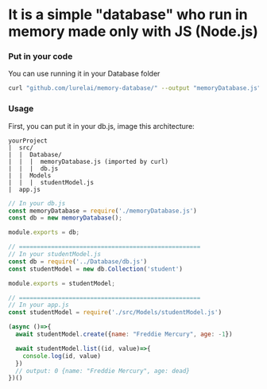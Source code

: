 # It is a simple "database" who run in memory made only with JS (Node.js)

### Put in your code
You can use running it in your Database folder
```zsh
curl "github.com/lurelai/memory-database/" --output "memoryDatabase.js"
```

### Usage
First, you can put it in your db.js, image this architecture:
```
yourProject
|  src/
|  |  Database/
|  |  |  memoryDatabase.js (imported by curl)
|  |  |  db.js
|  |  Models
|  |  |  studentModel.js
|  app.js
```

```js
// In your db.js
const memoryDatabase = require('./memoryDatabase.js')
const db = new memoryDatabase();

module.exports = db;

// ===================================================
// In your studentModel.js
const db = require('../Database/db.js')
const studentModel = new db.Collection('student')

module.exports = studentModel;

// ===================================================
// In your app.js
const studentModel = require('./src/Models/studentModel.js')

(async ()=>{
  await studentModel.create({name: "Freddie Mercury", age: -1})

  await studentModel.list((id, value)=>{
    console.log(id, value)
  })
  // output: 0 {name: "Freddie Mercury", age: dead}
})()
```
















